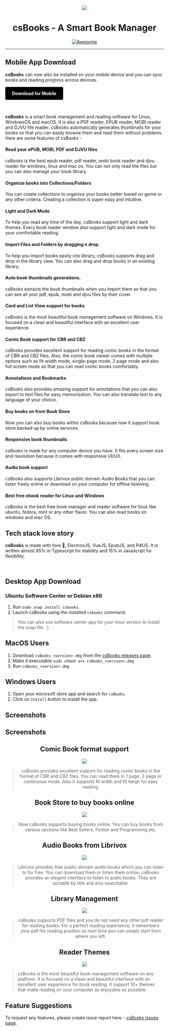 <div align="center" style="width: 100%;">
<img src= "https://caesiumstudio.github.io/csBooks-updates/assets/screenshots/msfg.jpg"/>
</div>

<div align="center" style="width:100%">
  <h1 align="center">csBooks - A Smart Book Manager</h1>
</div>

<p align="center">
    <a href="https://github.com/sindresorhus/awesome-electron"><img alt="Awesome" src="https://cdn.rawgit.com/sindresorhus/awesome/d7305f38d29fed78fa85652e3a63e154dd8e8829/media/badge.svg"></a>
</p>

---

## Mobile App Download
**csBooks** can now also be installed on your mobile device and you can sync books and reading progress across devices.
<div>
<a href="https://caesiumstudio.com/csbooks?device=mobile" target="_blank">
<div style="background: black; width: 160px; text-align: center; padding: 12px;color: white; border-radius: 4px;"><b>Download for Mobile</b></div></a>
</div>
<p>&nbsp;</p>


**csBooks** is a smart book management and reading software for Linux, WindowsOS and macOS. It is also a PDF reader, EPUB reader, MOBI reader and DJVU file reader. csBooks automatically generates thumbnails for your books so that you can easily browse them and read them without problems. Here are some features of csBooks -

#### Read your ePUB, MOBI, PDF and DJVU files

csBooks is the best epub reader, pdf reader, mobi book reader and djvu reader for windows, linux and mac os. You can not only read the files but you can also manage your book library.

#### Organize books into Collections/Folders

You can create collections to organize your books better based on genre or any other criteria. Creating a collection is super easy and intuitive.

#### Light and Dark Mode

To help you read any time of the day, csBooks support light and dark themes. Every book reader window also support light and dark mode for your comfortable reading.

#### Import Files and Folders by dragging n drop.

To help you import books easily into library, csBooks supports drag and drop in the library view. You can also drag and drop books in an existing library.

#### Auto book thumbnails generations.

csBooks extracts the book thumbnails when you import them so that you can see all your pdf, epub, mobi and djvu files by their cover.

#### Card and List View support for books

csBooks is the most beautiful book management software on Windows. It is focused on a clean and beautiful interface with an excellent user experience.

#### Comic Book support for CBR and CBZ

csBooks provides excellent support for reading comic books in the format of CBR and CBZ files. Also, the comic book viewer comes with multiple options such as fit-width mode, single-page mode, 2 page mode and also full screen mode so that you can read comic books comfortably.

#### Annotations and Bookmarks

csBooks also provides amazing support for annotations that you can also export to text files for easy memorization. You can also translate text to any language of your choice.

#### Buy books on from Book Store

Now you can also buy books within csBooks because now it support book store backed up by online services.

#### Responsive book thumbnails

csBooks is made for any computer device you have. It fits every screen size and resolution because it comes with responsive UI/UX.

#### Audio book support

csBooks also supports Librivox public domain Audio Books that you can listen freely online or download on your computer for offline listening.

#### Best free ebook reader for Linux and Windows

csBooks is the best free book manager and reader software for linux like ubuntu, fedora, mint or any other flavor. You can also read books on windows and mac OS.

## Tech stack love story

**csBooks** is made with love :sparkling_heart:, ElectronJS, VueJS, EpubJS, and PdfJS. It is written almost 85% in Typescript for stability and 15% in Javascript for flexibility.
<p>&nbsp;</p>


## Desktop App Download

### Ubuntu Software Center or Debian x86

1. Run `sudo snap install csbooks`.
2. Launch csBooks using the installed `csbooks` command.

> You can also use software center app for your linux version to install the snap file. ;)

## MacOS Users

1. Download `csBooks_<version>.dmg` from the [csBooks releases page](https://github.com/caesiumstudio/csBooks-updates/releases).
2. Make it executable `sudo chmod a+x csBooks_<version>.dmg`
3. Run `csBooks_<version>.dmg`

## Windows Users

1. Open your microsoft store app and search for `csBooks`.
2. Click on `Install` button to install the app.

## Screenshots
## Screenshots

<div align="center">
<h2>Comic Book format support</h2>
<img src="https://caesiumstudio.github.io/csBooks-updates/assets/screenshots/1.jpg">

> csBooks provides excellent support for reading comic books in the format of CBR and CBZ files. You can read them in 1 page, 2 page or continuous mode. Also it supports fit width and fit heigh for easy reading.

<h2>Book Store to buy books online</h2>
<img src="https://caesiumstudio.github.io/csBooks-updates/assets/screenshots/2.jpg">

> Now csBooks supports buying books online. You can buy books from various sections like Best Sellers, Fiction and Programming etc.

<h2>Audio Books from Librivox</h2>
<img src="https://caesiumstudio.github.io/csBooks-updates/assets/screenshots/3.jpg">

> Librivox provides free public domain audio books which you can listen to for free. You can download them or listen them online. csBooks provides an elegent interface to listen to audio books. They are sortable by title and also searchable.

<h2>Library Management</h2>
<img src="https://caesiumstudio.github.io/csBooks-updates/assets/screenshots/4.jpg">

> csBooks supports PDF files and you do not need any other pdf reader for reading books. For a perfect reading experience, it remembers your pdf file reading position so next time you can simply start from where you left.

<h2>Reader Themes</h2>
<img src="https://caesiumstudio.github.io/csBooks-updates/assets/screenshots/5.jpg">
</div>

> csBooks is the most beautiful book management software on any platform. It is focused on a clean and beautiful interface with an excellent user experience for book reading. It support 10+ themes that make reading on your computer as enjoyable as possible.

## Feature Suggestions

To request any features, please create issue report here - [csBooks issues page](https://github.com/caesiumstudio/csBooks-updates/issues).
